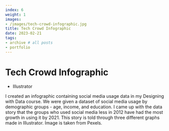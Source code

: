 ```yaml
---
index: 6
weight: 1
images:
- /images/tech-crowd-infographic.jpg
title: Tech Crowd Infographic
date: 2023-02-21
tags:
- archive # all posts
- portfolio
---
```


# Tech Crowd Infographic
- Illustrator

I created an infographic containing social media usage data in my Designing with Data course. We were given a dataset of social media usage by demographic groups - age, income, and education. I came up with the data story that the groups who used social media less in 2012 have had the most growth in using it by 2021. This story is told through three different graphs made in Illustrator. Image is taken from Pexels.

<img src="/wave1.png" style="height:1em;margin-left:0">